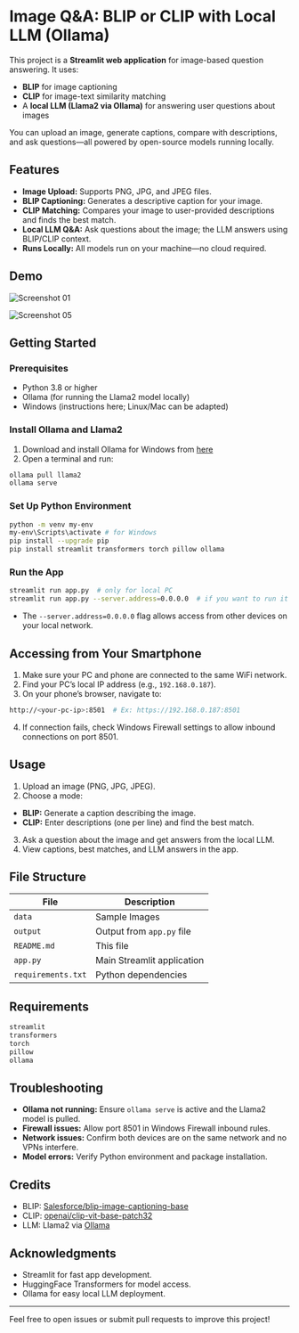 # Image Q&A: BLIP or CLIP with Local LLM (Ollama)

This project is a **Streamlit web application** for image-based question answering. It uses:
- **BLIP** for image captioning
- **CLIP** for image-text similarity matching
- A **local LLM (Llama2 via Ollama)** for answering user questions about images

You can upload an image, generate captions, compare with descriptions, and ask questions—all powered by open-source models running locally.

## Features

- **Image Upload:** Supports PNG, JPG, and JPEG files.
- **BLIP Captioning:** Generates a descriptive caption for your image.
- **CLIP Matching:** Compares your image to user-provided descriptions and finds the best match.
- **Local LLM Q&A:** Ask questions about the image; the LLM answers using BLIP/CLIP context.
- **Runs Locally:** All models run on your machine—no cloud required.

## Demo

![Screenshot 01](https://github.com/user-attachments/assets/b9864581-1b10-425d-818c-ec1321d6ce39)

![Screenshot 05](https://github.com/user-attachments/assets/258bb368-91a8-4326-bde6-17761745bb08)

## Getting Started

### Prerequisites

- Python 3.8 or higher
- Ollama (for running the Llama2 model locally)
- Windows (instructions here; Linux/Mac can be adapted)

### Install Ollama and Llama2

1. Download and install Ollama for Windows from [here](https://ollama.com/download/windows)
2. Open a terminal and run:
   
```bash
ollama pull llama2
ollama serve
```

### Set Up Python Environment

```bash
python -m venv my-env
my-env\Scripts\activate # for Windows
pip install --upgrade pip
pip install streamlit transformers torch pillow ollama
```

### Run the App

```bash
streamlit run app.py  # only for local PC
streamlit run app.py --server.address=0.0.0.0  # if you want to run it in your local PC as well as in your smartphone
```

- The `--server.address=0.0.0.0` flag allows access from other devices on your local network.

## Accessing from Your Smartphone

1. Make sure your PC and phone are connected to the same WiFi network.
2. Find your PC’s local IP address (e.g., `192.168.0.187`).
3. On your phone’s browser, navigate to:

```bash
http://<your-pc-ip>:8501  # Ex: https://192.168.0.187:8501
```
4. If connection fails, check Windows Firewall settings to allow inbound connections on port 8501.

## Usage

1. Upload an image (PNG, JPG, JPEG).
2. Choose a mode:
- **BLIP:** Generate a caption describing the image.
- **CLIP:** Enter descriptions (one per line) and find the best match.
3. Ask a question about the image and get answers from the local LLM.
4. View captions, best matches, and LLM answers in the app.

## File Structure

| File           | Description                          |
|----------------|------------------------------------|
| `data`    | Sample Images   |
| `output`       | Output from `app.py` file          |
| `README.md`    | This file                         |
| `app.py`       | Main Streamlit application          |
| `requirements.txt` | Python dependencies               |

## Requirements

```bash
streamlit
transformers
torch
pillow
ollama
```

## Troubleshooting

- **Ollama not running:** Ensure `ollama serve` is active and the Llama2 model is pulled.
- **Firewall issues:** Allow port 8501 in Windows Firewall inbound rules.
- **Network issues:** Confirm both devices are on the same network and no VPNs interfere.
- **Model errors:** Verify Python environment and package installation.

## Credits

- BLIP: [Salesforce/blip-image-captioning-base](https://huggingface.co/Salesforce/blip-image-captioning-base)
- CLIP: [openai/clip-vit-base-patch32](https://huggingface.co/openai/clip-vit-base-patch32)
- LLM: Llama2 via [Ollama](https://ollama.com/download)

## Acknowledgments

- Streamlit for fast app development.
- HuggingFace Transformers for model access.
- Ollama for easy local LLM deployment.

---

Feel free to open issues or submit pull requests to improve this project!

